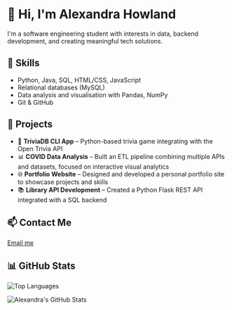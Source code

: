 # 👋 Hi, I'm Alexandra Howland

I'm a software engineering student with interests in data, backend development, and creating meaningful tech solutions.

## 🔧 Skills
- Python, Java, SQL, HTML/CSS, JavaScript
- Relational databases (MySQL)
- Data analysis and visualisation with Pandas, NumPy
- Git & GitHub

## 📁 Projects
- 🤖 **TriviaDB CLI App** – Python-based trivia game integrating with the Open Trivia API
- 📊 **COVID Data Analysis** – Built an ETL pipeline combining multiple APIs and datasets, focused on interactive visual analytics
- 🌐 **Portfolio Website** – Designed and developed a personal portfolio site to showcase projects and skills
- 📚 **Library API Development** – Created a Python Flask REST API integrated with a SQL backend

## 📫 Contact Me
[Email me](mailto:alexandra.e.howland@gmail.com)

## 📊 GitHub Stats
 
![Top Languages](https://github-readme-stats.vercel.app/api/top-langs/?username=branticus94&layout=compact&theme=radical)
 
![Alexandra's GitHub Stats](https://github-readme-stats.vercel.app/api?username=branticus94&show_icons=true&theme=radical)
